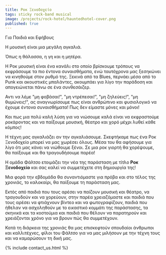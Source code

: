 ```yaml
---
title: Ροκ Ξενοδοχείο
tags: sticky rock-band musical
image: /projects/rock-hotel/hauntedhotel-cover.png
published: true
---
```


Για Παιδιά και Εφήβους 

Η μουσική είναι μια μεγάλη αγκαλιά.

Όπως η θάλασσα, η γη και η μητέρα. 

Η Ροκ μουσική  είναι  ένα κανάλι στο οποίο  βρίσκουμε  τρόπους να  εκφράσουμε τα πιο έντονα συναισθήματα, ενώ ταυτόχρονα μας ξεσηκώνει να κινηθούμε  στον  ρυθμό της. Ξεκινά από τα Blues, περνάει μέσα από το Punk και ακουστικές μπαλάντες, ακουμπάει για λίγο την παράδοση και απογειώνεται πάνω σε ένα συνθεσάιζερ.

Αντι να λέμε "μη φοβάσαι!", "μη ντρέπεσαι!", "μη ζηλεύεις!", "μη θυμώνεις!", ας αναγνωρίσουμε πως είναι ανθρώπινο  και φυσιολογικό  να έχουμε  έντονα   συναισθήματα! Πως δεν είμαστε  μόνες  και μόνοι!

Και πως μια πολύ καλή λύση για να νιώσουμε  καλά είναι  να εκφραστούμε ροκάροντας  και να παίξουμε μουσική, θέατρο και χορό μέχρι λυθεί κάθε κόμπος!

Η τέχνη μας αγκαλιάζει αν την αγκαλιάσουμε. Σκεφτήκαμε πως ένα Ροκ Ξενοδοχείο  μπορεί  να μας χωρέσει όλους. Μέσα  του θα αφήσουμε  για λίγο  ότι μας κάνει  να νιώθουμε  ξένοι. Σε μια  ροκ γιορτή  θα χορέψουμε, θα παίξουμε  και θα τραγουδήσουμε παρέα!

Η ομάδα  Φάλτσο ετοιμάζει την νέα της παράσταση  με τίτλο **Ροκ Ξενοδοχείο**  και σας καλεί να συμμετέχετε  στη δημιουργία  της!

Μια φορά την εβδομάδα θα συναντιόμαστε  για πρόβα και στο τέλος  της χρονιάς,  το καλοκαίρι,  θα παίξουμε τη παράσταση μας.

Εκτός από παιδιά  που τους αρέσει  να παίζουν μουσική  και θέατρο, να τραγουδούν  και να χορεύουν, στην παρέα  χρειαζόμαστε  και παιδιά  που τους αρέσει να φτιάχνουν βίντεο  και να φωτογραφίζουν, παιδιά  που ήθελαν  να ασχοληθούν  με το εικαστικό  κομμάτι  της παράστασης,  τα σκηνικά  και τα κοστούμια και παιδιά που θέλουν να παρατηρούν  και χρειάζονται  χρόνο  για να βρουν  πώς  θα συμμετέχουν. 

Κατά τη διάρκεια  της χρονιάς  θα μας επισκεφτούν σπουδαίοι  άνθρωποι  και καλλιτέχνες,  φίλοι  του Φάλτσο  για να μας μιλήσουν με την τέχνη τους και να καμαρώσουν τη δική μας.

{% include contact_us.html %}

